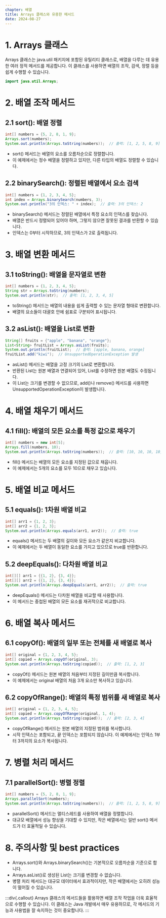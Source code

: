 ```yaml
---
chapter: 배열
title: Arrays 클래스와 유용한 메서드
date: 2024-08-27
---
```

# 1. Arrays 클래스
Arrays 클래스는 java.util 패키지에 포함된 유틸리티 클래스로, 배열을 다루는 데 유용한 여러 정적 메서드를 제공합니다. 이 클래스를 사용하면 배열의 조작, 검색, 정렬 등을 쉽게 수행할 수 있습니다.
```java
import java.util.Arrays;
```

# 2. 배열 조작 메서드
## 2.1 sort(): 배열 정렬
```java
int[] numbers = {5, 2, 8, 1, 9};
Arrays.sort(numbers);
System.out.println(Arrays.toString(numbers));  // 출력: [1, 2, 5, 8, 9]
```
- sort() 메서드는 배열의 요소를 오름차순으로 정렬합니다.
- 이 예제에서는 정수 배열을 정렬하고 있지만, 다른 타입의 배열도 정렬할 수 있습니다.

## 2.2 binarySearch(): 정렬된 배열에서 요소 검색
```java
int[] numbers = {1, 2, 3, 4, 5};
int index = Arrays.binarySearch(numbers, 3);
System.out.println("3의 인덱스: " + index);  // 출력: 3의 인덱스: 2
```
- binarySearch() 메서드는 정렬된 배열에서 특정 요소의 인덱스를 찾습니다.
- 배열은 반드시 정렬되어 있어야 하며, 그렇지 않으면 잘못된 결과를 반환할 수 있습니다.
- 인덱스는 0부터 시작하므로, 3의 인덱스가 2로 출력됩니다.

# 3. 배열 변환 메서드
## 3.1 toString(): 배열을 문자열로 변환
```java
int[] numbers = {1, 2, 3, 4, 5};
String str = Arrays.toString(numbers);
System.out.println(str);  // 출력: [1, 2, 3, 4, 5]
```
- toString() 메서드는 배열의 내용을 쉽게 출력할 수 있는 문자열 형태로 변환합니다.
- 배열의 요소들이 대괄호 안에 쉼표로 구분되어 표시됩니다.

## 3.2 asList(): 배열을 List로 변환
```java
String[] fruits = {"apple", "banana", "orange"};
List<String> fruitList = Arrays.asList(fruits);
System.out.println(fruitList);  // 출력: [apple, banana, orange]
fruitList.add("kiwi");  // UnsupportedOperationException 발생
```
- asList() 메서드는 배열을 고정 크기의 List로 변환합니다.
- 반환된 List는 원본 배열과 연결되어 있어, List를 수정하면 원본 배열도 수정됩니다.
- 이 List는 크기를 변경할 수 없으므로, add()나 remove() 메서드를 사용하면 UnsupportedOperationException이 발생합니다.

# 4. 배열 채우기 메서드
## 4.1 fill(): 배열의 모든 요소를 특정 값으로 채우기
```java
int[] numbers = new int[5];
Arrays.fill(numbers, 10);
System.out.println(Arrays.toString(numbers));  // 출력: [10, 10, 10, 10, 10]
```
- fill() 메서드는 배열의 모든 요소를 지정된 값으로 채웁니다.
- 이 예제에서는 5개의 요소를 모두 10으로 채우고 있습니다.

# 5. 배열 비교 메서드
## 5.1 equals(): 1차원 배열 비교
```java
int[] arr1 = {1, 2, 3};
int[] arr2 = {1, 2, 3};
System.out.println(Arrays.equals(arr1, arr2));  // 출력: true
```
- equals() 메서드는 두 배열의 길이와 모든 요소가 같은지 비교합니다.
- 이 예제에서는 두 배열이 동일한 요소를 가지고 있으므로 true를 반환합니다.

## 5.2 deepEquals(): 다차원 배열 비교
```java
int[][] arr1 = {{1, 2}, {3, 4}};
int[][] arr2 = {{1, 2}, {3, 4}};
System.out.println(Arrays.deepEquals(arr1, arr2));  // 출력: true
```
- deepEquals() 메서드는 다차원 배열을 비교할 때 사용합니다.
- 이 메서드는 중첩된 배열의 모든 요소를 재귀적으로 비교합니다.

# 6. 배열 복사 메서드
## 6.1 copyOf(): 배열의 일부 또는 전체를 새 배열로 복사
```java
int[] original = {1, 2, 3, 4, 5};
int[] copied = Arrays.copyOf(original, 3);
System.out.println(Arrays.toString(copied));  // 출력: [1, 2, 3]
```
- copyOf() 메서드는 원본 배열의 처음부터 지정된 길이만큼 복사합니다.
- 이 예제에서는 original 배열의 처음 3개 요소만 복사하고 있습니다.

## 6.2 copyOfRange(): 배열의 특정 범위를 새 배열로 복사
```java
int[] original = {1, 2, 3, 4, 5};
int[] copied = Arrays.copyOfRange(original, 1, 4);
System.out.println(Arrays.toString(copied));  // 출력: [2, 3, 4]
```
- copyOfRange() 메서드는 원본 배열의 지정된 범위를 복사합니다.
- 시작 인덱스는 포함되고, 끝 인덱스는 포함되지 않습니다. 이 예제에서는 인덱스 1부터 3까지의 요소가 복사됩니다.

# 7. 병렬 처리 메서드
## 7.1 parallelSort(): 병렬 정렬
```java
int[] numbers = {5, 2, 8, 1, 9};
Arrays.parallelSort(numbers);
System.out.println(Arrays.toString(numbers));  // 출력: [1, 2, 5, 8, 9]
```
- parallelSort() 메서드는 멀티스레드를 사용하여 배열을 정렬합니다.
- 대규모 배열에서 성능 향상을 기대할 수 있지만, 작은 배열에서는 일반 sort() 메서드가 더 효율적일 수 있습니다.

# 8. 주의사항 및 best practices
- Arrays.sort()와 Arrays.binarySearch()는 기본적으로 오름차순을 기준으로 합니다.
- Arrays.asList()로 생성된 List는 크기를 변경할 수 없습니다.
- 병렬 처리 메서드는 대규모 데이터에서 효과적이지만, 작은 배열에서는 오히려 성능이 떨어질 수 있습니다.

:::div{.callout}
Arrays 클래스의 메서드들을 활용하면 배열 조작 작업을 더욱 효율적으로 수행할 수 있습니다. 이 클래스는 Java 개발에서 매우 유용하므로, 각 메서드의 기능과 사용법을 잘 숙지하는 것이 중요합니다.
:::